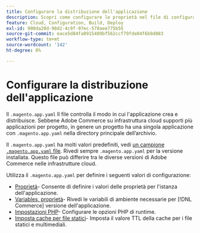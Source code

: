 ```yaml
---
title: Configurare la distribuzione dell'applicazione
description: Scopri come configurare le proprietà nel file di configurazione dell’applicazione che controllano il modo in cui [!DNL Commerce] Le build e le implementazioni dell’applicazione nell’ambiente Cloud.
feature: Cloud, Configuration, Build, Deploy
exl-id: 900da20d-98d2-4c9f-97ec-578aee775b55
source-git-commit: eace5d84fa0915489bf562ccf79fde04f6b9d083
workflow-type: tm+mt
source-wordcount: '142'
ht-degree: 0%

---
```


# Configurare la distribuzione dell&#39;applicazione

Il `.magento.app.yaml` Il file controlla il modo in cui l&#39;applicazione crea e distribuisce. Sebbene Adobe Commerce su infrastruttura cloud supporti più applicazioni per progetto, in genere un progetto ha una singola applicazione con `.magento.app.yaml` nella directory principale dell’archivio.

Il `.magento.app.yaml` ha molti valori predefiniti, vedi [un campione `.magento.app.yaml` file](https://github.com/magento/magento-cloud/blob/master/.magento.app.yaml). Rivedi sempre `.magento.app.yaml` per la versione installata. Questo file può differire tra le diverse versioni di Adobe Commerce nelle infrastrutture cloud.

Utilizza il `.magento.app.yaml` per definire i seguenti valori di configurazione:

- [Proprietà](properties.md)- Consente di definire i valori delle proprietà per l&#39;istanza dell&#39;applicazione.
- [Variables, proprietà](variables-property.md)- Rivedi le variabili di ambiente necessarie per [!DNL Commerce] versione dell&#39;applicazione.
- [Impostazioni PHP](php-settings.md)- Configurare le opzioni PHP di runtime.
- [Imposta cache per file statici](set-cache.md)- Imposta il valore TTL della cache per i file statici e multimediali.
